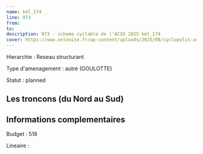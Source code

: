 ```yaml
---
name: kml_174 
line: 973
from: 
to:  
description: 973 - schema cyclable de l'ACSO 2025 kml_174 
cover: https://www.velooise.fr/wp-content/uploads/2025/08/cyclopolis-acso-973.jpg
---
```

Hierarchie : Reseau structurant

Type d'amenagement : autre (GOULOTTE)

Statut : planned

## Les troncons (du Nord au Sud)

## Informations complementaires

Budget  : 518 

Lineaire :


